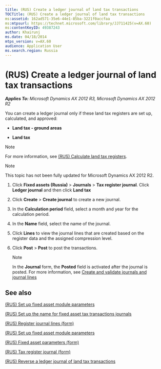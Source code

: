 ```yaml
---
title: (RUS) Create a ledger journal of land tax transactions
TOCTitle: (RUS) Create a ledger journal of land tax transactions
ms:assetid: 162ad571-35e6-44e1-85ba-3221f0accfaa
ms:mtpsurl: https://technet.microsoft.com/library/JJ711425(v=AX.60)
ms:contentKeyID: 49387243
author: Khairunj
ms.date: 04/18/2014
mtps_version: v=AX.60
audience: Application User
ms.search.region: Russia
---
```


# (RUS) Create a ledger journal of land tax transactions 


_**Applies To:** Microsoft Dynamics AX 2012 R3, Microsoft Dynamics AX 2012 R2_

You can create a ledger journal only if these land tax registers are set up, calculated, and approved:

  - **Land tax - ground areas**

  - **Land tax**


> [!NOTE]
> <P>For more information, see <A href="rus-calculate-land-tax-registers.md">(RUS) Calculate land tax registers</A>.</P>




> [!NOTE]
> <P>This topic has not been fully updated for Microsoft Dynamics AX 2012 R2.</P>



1.  Click **Fixed assets (Russia)** \> **Journals** \> **Tax register journal**. Click **Ledger journal** and then click **Land tax**

2.  Click **Create** \> **Create journal** to create a new journal.

3.  In the **Calculation period** field, select a month and year for the calculation period.

4.  In the **Name** field, select the name of the journal.

5.  Click **Lines** to view the journal lines that are created based on the register data and the assigned compression level.

6.  Click **Post** \> **Post** to post the transactions.
    

    > [!NOTE]
    > <P>In the <STRONG>Journal</STRONG> form, the <STRONG>Posted</STRONG> field is activated after the journal is posted. For more information, see <A href="create-and-validate-journals-and-journal-lines.md">Create and validate journals and journal lines</A></P>



## See also

[(RUS) Set up fixed asset module parameters](rus-set-up-fixed-asset-module-parameters.md)

[(RUS) Set up the name for fixed asset tax transactions journals](rus-set-up-the-name-for-fixed-asset-tax-transactions-journals.md)

[(RUS) Register journal lines (form)](https://technet.microsoft.com/library/jj839663\(v=ax.60\))

[(RUS) Set up fixed asset module parameters](rus-set-up-fixed-asset-module-parameters.md)

[(RUS) Fixed asset parameters (form)](https://technet.microsoft.com/library/jj721462\(v=ax.60\))

[(RUS) Tax register journal (form)](https://technet.microsoft.com/library/jj856114\(v=ax.60\))

[(RUS) Reverse a ledger journal of land tax transactions](rus-reverse-a-ledger-journal-of-land-tax-transactions.md)

  


